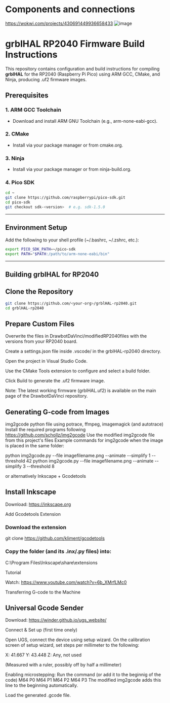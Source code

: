# Components and connections
https://wokwi.com/projects/430691449936658433
![image](https://github.com/user-attachments/assets/e346eb71-61cd-4bca-bb4c-4cc91bfd2d34)


# grblHAL RP2040 Firmware Build Instructions

This repository contains configuration and build instructions for compiling **grblHAL** for the RP2040 (Raspberry Pi Pico) using ARM GCC, CMake, and Ninja, producing .uf2 firmware images.

## Prerequisites

### 1. ARM GCC Toolchain

- Download and install ARM GNU Toolchain (e.g., arm-none-eabi-gcc).

### 2. CMake

- Install via your package manager or from cmake.org.

### 3. Ninja

- Install via your package manager or from ninja-build.org.

### 4. Pico SDK

```bash
cd ~
git clone https://github.com/raspberrypi/pico-sdk.git
cd pico-sdk
git checkout sdk-<version>  # e.g. sdk-1.5.0
```
---
## Environment Setup

Add the following to your shell profile (~/.bashrc, ~/.zshrc, etc.):

```bash
export PICO_SDK_PATH=~/pico-sdk
export PATH="$PATH:/path/to/arm-none-eabi/bin"
```
---

## Building grblHAL for RP2040

## Clone the Repository

```bash
git clone https://github.com/<your-org>/grblHAL-rp2040.git
cd grblHAL-rp2040
```

## Prepare Custom Files

Overwrite the files in DrawbotDaVinci/modifiedRP2040files with the versions from your RP2040 board.

Create a settings.json file inside .vscode/ in the grblHAL-rp2040 directory.

Open the project in Visual Studio Code.

Use the CMake Tools extension to configure and select a build folder.

Click Build to generate the .uf2 firmware image.

Note: The latest working firmware (grblHAL.uf2) is available on the main page of the DrawbotDaVinci repository.

## Generating G-code from Images

img2gcode python file using potrace, ffmpeg, imagemagick (and autotrace)
Install the required programs following https://github.com/schollz/img2gcode
Use the modified img2gcode file from this project's files
Example commands for img2gcode when the image is placed in the same folder:

python img2gcode.py --file imagefilename.png --animate --simplify 1 --threshold 42
python img2gcode.py --file imagefilename.png --animate --simplify 3 --threshold 8

or alternatively
Inkscape + Gcodetools

## Install Inkscape

Download: https://inkscape.org

Add Gcodetools Extension

### Download the extension
git clone https://github.com/kliment/gcodetools

### Copy the folder (and its .inx/.py files) into:
C:\Program Files\Inkscape\share\extensions

Tutorial

Watch: https://www.youtube.com/watch?v=6b_XMrfLMc0

Transferring G-code to the Machine

## Universal Gcode Sender

Download: https://winder.github.io/ugs_website/

Connect & Set up (first time onely)

Open UGS, connect the device using setup wizard.
On the calibration screen of setup wizard, set steps per millimeter to the following:

X: 41.667
Y: 43.448
Z: Any, not used

(Measured with a ruler, possibly off by half a millimeter)

Enabling microstepping:
Run the command (or add it to the beginnig of the code)
M64 P0 M64 P1 M64 P2 M64 P3
The modified img2gcode adds this line to the beginning automatically.


Load the generated .gcode file.

